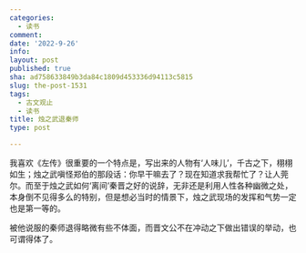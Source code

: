 ```yaml
---
categories:
  - 读书
comment: 
date: '2022-9-26'
info: 
layout: post
published: true
sha: ad758633849b3da84c1809d453336d94113c5815
slug: the-post-1531
tags:
  - 古文观止
  - 读书
title: 烛之武退秦师
type: post

---
```

我喜欢《左传》很重要的一个特点是，写出来的人物有‘人味儿’，千古之下，栩栩如生；烛之武嗔怪郑伯的那段话：你早干嘛去了？现在知道求我帮忙了？让人莞尔。而至于烛之武如何‘离间’秦晋之好的说辞，无非还是利用人性各种幽微之处，本身倒不见得多么的特别，但是想必当时的情景下，烛之武现场的发挥和气势一定也是第一等的。

被他说服的秦师退得略微有些不体面，而晋文公不在冲动之下做出错误的举动，也可谓得体了。
